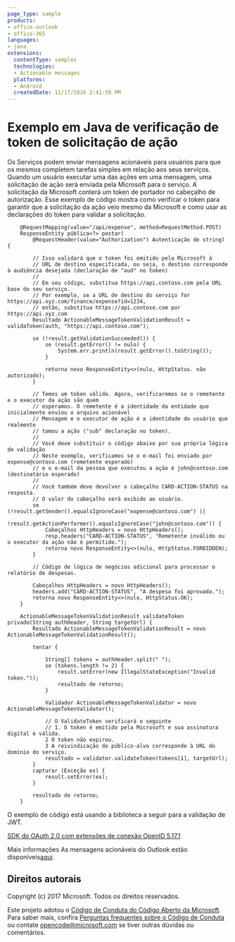 ```yaml
---
page_type: sample
products:
- office-outlook
- office-365
languages:
- java
extensions:
  contentType: samples
  technologies:
  - Actionable messages
  platforms:
  - Android
  createdDate: 11/17/2016 2:41:50 PM
---
```

# Exemplo em Java de verificação de token de solicitação de ação

Os Serviços podem enviar mensagens acionáveis para usuários para que os mesmos completem tarefas simples em relação aos seus serviços. Quando um usuário executar uma das ações em uma mensagem, uma solicitação de ação será enviada pela Microsoft para o serviço. A solicitação da Microsoft conterá um token de portador no cabeçalho de autorização. Esse exemplo de código mostra como verificar o token para garantir que a solicitação da ação veio mesmo da Microsoft e como usar as declarações do token para validar a solicitação.

        @RequestMapping(value="/api/expense", method=RequestMethod.POST)
        ResponseEntity pública<?> postar(
            @RequestHeader(value="Authorization") Autenticação de string) {
            
            // Isso validará que o token foi emitido pela Microsoft à
            // URL de destino especificada, ou seja, o destino corresponde à audiência desejada (declaração de "aud" no token)
            // 
            // Em seu código, substitua https://api.contoso.com pela URL base do seu serviço.
            // Por exemplo, se a URL de destino do serviço for https://api.xyz.com/finance/expense?id=1234,
            // então, substitua https://api.contoso.com por https://api.xyz.com            
            Resultado ActionableMessageTokenValidationResult = validaToken(auth, "https://api.contoso.com");
            
            se (!result.getValidationSucceeded()) {
                se (result.getError() != nulo) {
                    System.err.println(result.getError().toString());
                }

                retorna novo ResponseEntity<>(nulo, HttpStatus. não autorizado);
            } 
            
            // Temos um token válido. Agora, verificaremos se o remetente e o executor da ação são quem
            // esperamos. O remetente é a identidade da entidade que inicialmente enviou o arquivo acionável 
            // Mensagem e o executor de ação é a identidade do usuário que realmente 
            // tomou a ação ("sub" declaração no token). 
            // 
            // Você deve substituir o código abaixo por sua própria lógica de validação 
            // Neste exemplo, verificamos se o e-mail foi enviado por expense@contoso.com (remetente esperado)
            // e o e-mail da pessoa que executou a ação é john@contoso.com (destinatário esperado)
            //
            // Você também deve devolver o cabeçalho CARD-ACTION-STATUS na resposta.
            // O valor do cabeçalho será exibido ao usuário.
            se (!result.getSender().equalsIgnoreCase("expense@contoso.com") ||
                !result.getActionPerformer().equalsIgnoreCase("john@contoso.com")) {
                Cabeçalhos HttpHeaders = novo HttpHeaders();
                resp.headers("CARD-ACTION-STATUS", "Remetente inválido ou o executor da ação não é permitido.");
                retorna novo ResponseEntity<>(nulo, HttpStatus.FORBIDDEN);
            }
            
            // Código de lógica de negócios adicional para processar o relatório de despesas.
            
            Cabeçalhos HttpHeaders = novo HttpHeaders();
            headers.add("CARD-ACTION-STATUS", "A despesa foi aprovada.");
            retorna novo ResponseEntity<>(nulo, HttpStatus.OK);
        }

        ActionableMessageTokenValidationResult validateToken privado(String authHeader, String targetUrl) {
            Resultado ActionableMessageTokenValidationResult = novo ActionableMessageTokenValidationResult();

            tentar {

                String[] tokens = authHeader.split(" ");
                se (tokens.length != 2) {
                    result.setError(new IllegalStateException("Invalid token."));
                    resultado de retorno;
                }

                Validador ActionableMessageTokenValidator = novo ActionableMessageTokenValidator();

                // O ValidateToken verificará o seguinte
                // 1. O token é emitido pela Microsoft e sua assinatura digital é válida.
                2 O token não expirou.
                3 A reivindicação do público-alvo corresponde à URL do domínio do serviço.
                resultado = validator.validateToken(tokens[1], targetUrl);
            }
            capturar (Exceção ex) {
                result.setError(ex);
            }

            resultado de retorno;
        }

O exemplo de código está usando a biblioteca a seguir para a validação de JWT.   

[SDK do OAuth 2.0 com extensões de conexão OpenID 5.17.1](https://mvnrepository.com/artifact/com.nimbusds/oauth2-oidc-sdk/5.17.1)   

Mais informações As mensagens acionáveis do Outlook estão disponíveis[aqui](https://dev.outlook.com/actions).

## Direitos autorais
Copyright (c) 2017 Microsoft. Todos os direitos reservados.


Este projeto adotou o [Código de Conduta do Código Aberto da Microsoft](https://opensource.microsoft.com/codeofconduct/). Para saber mais, confira [Perguntas frequentes sobre o Código de Conduta](https://opensource.microsoft.com/codeofconduct/faq/) ou contate [opencode@microsoft.com](mailto:opencode@microsoft.com) se tiver outras dúvidas ou comentários.
